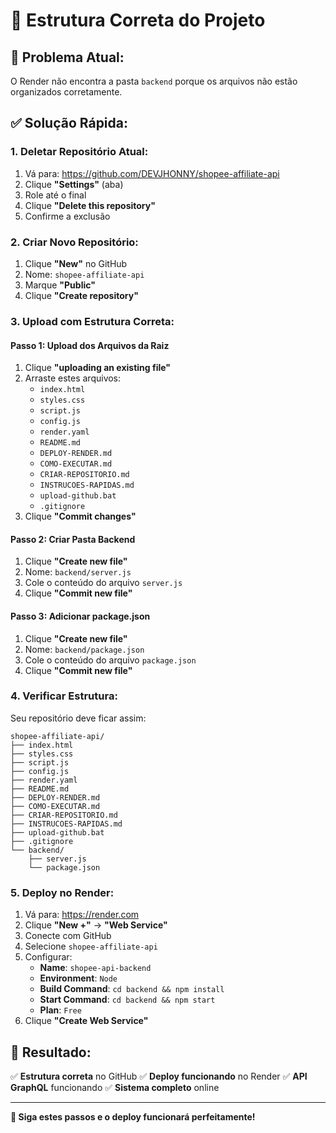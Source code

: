 # 📁 Estrutura Correta do Projeto

## 🚨 **Problema Atual:**
O Render não encontra a pasta `backend` porque os arquivos não estão organizados corretamente.

## ✅ **Solução Rápida:**

### **1. Deletar Repositório Atual:**
1. Vá para: https://github.com/DEVJHONNY/shopee-affiliate-api
2. Clique **"Settings"** (aba)
3. Role até o final
4. Clique **"Delete this repository"**
5. Confirme a exclusão

### **2. Criar Novo Repositório:**
1. Clique **"New"** no GitHub
2. Nome: `shopee-affiliate-api`
3. Marque **"Public"**
4. Clique **"Create repository"**

### **3. Upload com Estrutura Correta:**

#### **Passo 1: Upload dos Arquivos da Raiz**
1. Clique **"uploading an existing file"**
2. Arraste estes arquivos:
   - `index.html`
   - `styles.css`
   - `script.js`
   - `config.js`
   - `render.yaml`
   - `README.md`
   - `DEPLOY-RENDER.md`
   - `COMO-EXECUTAR.md`
   - `CRIAR-REPOSITORIO.md`
   - `INSTRUCOES-RAPIDAS.md`
   - `upload-github.bat`
   - `.gitignore`
3. Clique **"Commit changes"**

#### **Passo 2: Criar Pasta Backend**
1. Clique **"Create new file"**
2. Nome: `backend/server.js`
3. Cole o conteúdo do arquivo `server.js`
4. Clique **"Commit new file"**

#### **Passo 3: Adicionar package.json**
1. Clique **"Create new file"**
2. Nome: `backend/package.json`
3. Cole o conteúdo do arquivo `package.json`
4. Clique **"Commit new file"**

### **4. Verificar Estrutura:**
Seu repositório deve ficar assim:
```
shopee-affiliate-api/
├── index.html
├── styles.css
├── script.js
├── config.js
├── render.yaml
├── README.md
├── DEPLOY-RENDER.md
├── COMO-EXECUTAR.md
├── CRIAR-REPOSITORIO.md
├── INSTRUCOES-RAPIDAS.md
├── upload-github.bat
├── .gitignore
└── backend/
    ├── server.js
    └── package.json
```

### **5. Deploy no Render:**
1. Vá para: https://render.com
2. Clique **"New +"** → **"Web Service"**
3. Conecte com GitHub
4. Selecione `shopee-affiliate-api`
5. Configurar:
   - **Name**: `shopee-api-backend`
   - **Environment**: `Node`
   - **Build Command**: `cd backend && npm install`
   - **Start Command**: `cd backend && npm start`
   - **Plan**: `Free`
6. Clique **"Create Web Service"**

## 🎯 **Resultado:**
✅ **Estrutura correta** no GitHub
✅ **Deploy funcionando** no Render
✅ **API GraphQL** funcionando
✅ **Sistema completo** online

---

**🚀 Siga estes passos e o deploy funcionará perfeitamente!**
